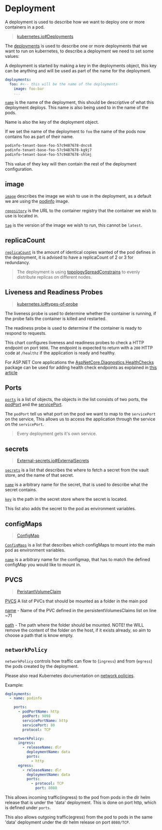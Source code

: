 # Deployment

A deployment is used to describe how we want to deploy one or more containers in a pod.

> [kubernetes.io#Deployments](https://kubernetes.io/docs/concepts/workloads/controllers/deployment/)

The [deployments](../chart/values.yaml#l5) is used to describe one or more deployments that we want to run on kubernetes, to describe a deployment we need to set some values:

A deployment is started by making a key in the deployments object, this key can be anything and will be used as part of the name for the deployment.

```yaml
deployments:
  foo: #<-- this will be the name of the deployments
    image: foo-bar
    ...
```

[`name`](../chart/values.yaml#l7) is the name of the deployment, this should be descriptive of what this deployment deploys.
This name is also being used to in the name of the pods.

Name is also the key of the deployment object.

If we set the name of the deployment to `foo` the name of the pods now contains foo as part of their name.

```bash
podinfo-tenant-base-foo-57c9487678-dncs8
podinfo-tenant-base-foo-57c9487678-kg9j7
podinfo-tenant-base-foo-57c9487678-shlmj
```

This value of they key will then contain the rest of the deployment configuration.

## image

[`image`](../chart/values.yaml#l8) describes the image we wish to use in the deployment, as a default we are using the [podinfo](https://github.com/stefanprodan/podinfo) image.

[`repository`](../chart/values.yaml#l10) is the URL to the container registry that the container we wish to use is located in.

[`tag`](../chart/values.yaml#l17) is the version of the image we wish to run, this cannot be `latest`.

## replicaCount

[`replicaCount`](../chart/values.yaml#l25) is the amount of identical copies wanted of the pod defines in the deployment, it is advised to have a replicaCount of 2 or 3 for redundancy.

> The deployment is using [topologySpreadConstrains](https://kubernetes.io/docs/concepts/scheduling-eviction/topology-spread-constraints/) to evenly distribute replicas on different nodes.

## Liveness and Readiness Probes

> [kubernetes.io#types-of-probe](https://kubernetes.io/docs/concepts/workloads/pods/pod-lifecycle/#types-of-probe)

The liveness probe is used to determine whether the container is running, if the probe fails the container is killed and restarted.

The readiness probe is used to determine if the container is ready to respond to requests.

This chart configures liveness and readiness probes to check a HTTP endpoint on port `9898`. The endpoint is expected to return with a `200` HTTP code at `/healthz` if the application is ready and healthy.

For ASP.NET Core applications the [AspNetCore.Diagnostics.HealthChecks](https://github.com/Xabaril/AspNetCore.Diagnostics.HealthChecks) package can be used for adding health check endpoints as explained in [this article](https://andrewlock.net/deploying-asp-net-core-applications-to-kubernetes-part-6-adding-health-checks-with-liveness-readiness-and-startup-probes/#creating-a-custom-health-check)

## Ports

[`ports`](../chart/values.yaml#l70) is a list of objects, the objects in the list consists of two ports, the [podPort](../chart/values.yaml#l72) and the [servicePort](../chart/values.yaml#l74).

The `podPort` tell us what port on the pod we want to map to the `servicePort` on the service, This allows us to access the application through the service on the `servicePort`.

> Every deployment gets it's own service.

## secrets

> [External-secrets.io#ExternalSecrets](https://external-secrets.io/v0.6.0/api/externalsecret/)

[`secrets`](../chart/values.yaml#l78) is a list that describes the where to fetch a secret from the vault store, and the name of that secret.

[`name`](../chart/values.yaml#l80) is a arbitrary name for the secret, that is used to describe what the secret contains.

[`key`](../chart/values.yaml#l81) is the path in the secret store where the secret is located.

This list also adds the secret to the pod as environment variables.

## configMaps

> [ConfigMap](https://kubernetes.io/docs/concepts/configuration/configmap/)

[`ConfigMaps`](../chart/values.yaml#54) is a list that describes which configMaps to mount into the main pod as environment variables.

[`name`](../chart/values.yaml#56) is a arbitrary name for the configmap, that has to match the defined configMap you would like to mount in.

## PVCS

> [PeristantVolumeClaim](https://kubernetes.io/docs/concepts/storage/persistent-volumes/#persistentvolumeclaims)

[PVCS](../chart/values.yaml#43) A list of PVCs that should be mounted as a folder in the main pod

[name](../chart/values.yaml#45) - Name of the PVC defined in the persistentVolumesClaims list on line ~71

[path](../chart/values.yaml#46) - The path where the folder should be mounted. NOTE! the WILL remove the content of the folder on the host, if it exists already, so aim to choose a path that is know empty.

## `networkPolicy`

`networkPolicy` controls how traffic can flow to (`ingress`) and from (`egress`) the pods created by the deployment.

Please also read Kubernetes documentation on [network policies](https://kubernetes.io/docs/concepts/services-networking/network-policies/).

Example:

```yaml
deployments:
  - name: podinfo

    ports:
      - podPortName: http
        podPort: 9898
        servicePortName: http
        servicePort: 80
        protocol: TCP

    networkPolicy:
      ingress:
        - releaseName: dlr
          deploymentName: data
          ports:
            - http
      egress:
        - releaseName: dlr
          deploymentName: data
          ports:
            - protocol: TCP
              port: 8080
```

This allows incoming traffic(ingress) to the pod from pods in the dlr helm release that is under the 'data' deployment. This is done on port http, which is defined under `ports`.

This also allows outgoing traffic(egress) from the pod to pods in the same 'data' deployment under the dlr helm release on port `8080/TCP`.
